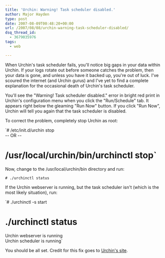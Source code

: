 ```yaml
---
title: 'Urchin: Warning! Task scheduler disabled.'
author: Major Hayden
type: post
date: 2007-08-09T00:48:20+00:00
url: /2007/08/08/urchin-warning-task-scheduler-disabled/
dsq_thread_id:
  - 3679035976
tags:
  - web

---
```

When Urchin's task scheduler fails, you'll notice big gaps in your data within Urchin. If your logs rotate out before someone catches the problem, then your data is gone, and unless you have it backed up, you're out of luck. I've scoured the internet (and Urchin gurus) and I've yet to find a complete explanation for the occasional death of Urchin's task scheduler.

You'll see the "Warning! Task scheduler disabled." error in bright red print in Urchin's configuration menu when you click the "Run/Schedule" tab. It appears right below the gleaming "Run Now" button. If you click "Run Now", Urchin will tell you again that the task scheduler is disabled.

To correct the problem, completely stop Urchin as root:

`# /etc/init.d/urchin stop<br />
-- OR --<br />
# /usr/local/urchin/bin/urchinctl stop`

Now, change to the /usr/local/urchin/bin directory and run:

`# ./urchinctl status`

If the Urchin webserver is running, but the task scheduler isn't (which is the most likely situation), run:

`# ./urchinctl -s start<br />
# ./urchinctl status<br />
Urchin webserver is running<br />
Urchin scheduler is running`

You should be all set. Credit for this fix goes to [Urchin's site][1].

 [1]: http://www.google.com/support/urchin45/bin/answer.py?answer=28337&topic=7401
